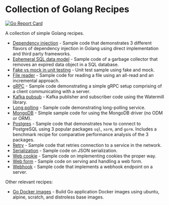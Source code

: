 # Collection of Golang Recipes

[![Go Report Card](https://goreportcard.com/badge/github.com/cybersamx/go-recipes)](https://goreportcard.com/report/github.com/cybersamx/go-recipes)

A collection of simple Golang recipes.

* [Dependency injection](dependency-injection) - Sample code that demonstrates 3 different flavors of dependency injection in Golang using direct implementation and third party frameworks.
* [Ephemeral SQL data model](ephemeral-sql-data) - Sample code of a garbage collector that removes an expired data object in a SQL database.
* [Fake vs mock in unit testing](fake-mock) - Unit test sample using fake and mock.
* [File reader](file-reader) - Sample code for reading a file using an all-read and an incremental approach.
* [gRPC](grpc) - Sample code demonstrating a simple gRPC setup comprising of a client communicating with a server.
* [Kafka pubsub](kafka-pubsub) - Kafka publisher and subscriber code using the Watermill library.
* [Long polling](long-poll) - Sample code demonstrating long-polling service.
* [MongoDB](mongo) - Simple sample code for using the MongoDB driver (no ODM or ORM).
* [Postgres](postgres) - Sample code that demonstrates how to connect to PostgreSQL using 3 popular packages `sql`, `xorm`, and `gorm`. Includes a benchmark recipe for comparative performance analysis of the 3 packages. 
* [Retry](retry) - Sample code that retries connection to a service in the network.
* [Serialization](serialization) - Sample code on JSON serialization.
* [Web cookie](cookie) - Sample code on implementing cookies the proper way.
* [Web form](web-form) - Sample code on serving and handling a web form.
* [Webhook](webhook) - Sample code that implements a webhook endpoint on a server.

Other relevant recipes:

* [Go Docker images](long-poll) - Build Go application Docker images using ubuntu, alpine, scratch, and distroless base images.
